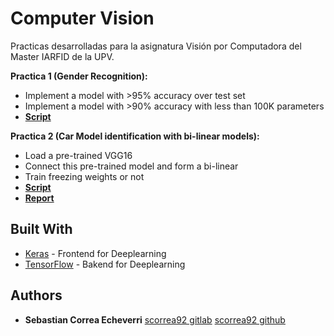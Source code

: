 # Computer Vision

Practicas desarrolladas para la asignatura Visión por Computadora del Master IARFID de la UPV.

**Practica 1 (Gender Recognition):**
* Implement a model with >95% accuracy over test set
* Implement a model with >90% accuracy with less than 100K parameters
* **[Script](https://github.com/scorrea92/computer_vision/blob/master/practica1.py)**


**Practica 2 (Car Model identification with bi-linear models):**
* Load a pre-trained VGG16
* Connect this pre-trained model and form a bi-linear
* Train freezing weights or not
* **[Script](https://github.com/scorrea92/computer_vision/blob/master/bilinear2.ipynb)**
* **[Report](https://github.com/scorrea92/computer_vision/blob/master/trabajo%20final.pdf)**


## Built With

* [Keras](https://github.com/keras-team/keras) - Frontend for Deeplearning
* [TensorFlow](https://github.com/tensorflow/tensorflow) - Bakend for Deeplearning

## Authors

* **Sebastian Correa Echeverri** [scorrea92 gitlab](https://gitlab.com/scorrea92) [scorrea92 github](https://github.com/scorrea92)

